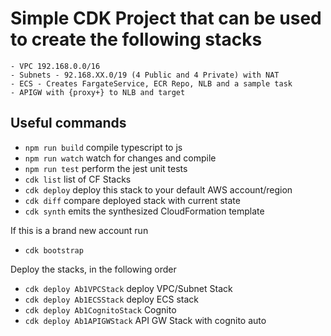 # Simple CDK Project that can be used to create the following stacks
    - VPC 192.168.0.0/16
    - Subnets - 92.168.XX.0/19 (4 Public and 4 Private) with NAT
    - ECS - Creates FargateService, ECR Repo, NLB and a sample task
    - APIGW with {proxy+} to NLB and target

## Useful commands

* `npm run build`   compile typescript to js
* `npm run watch`   watch for changes and compile
* `npm run test`    perform the jest unit tests
* `cdk list`        list of CF Stacks
* `cdk deploy`      deploy this stack to your default AWS account/region
* `cdk diff`        compare deployed stack with current state
* `cdk synth`       emits the synthesized CloudFormation template



If this is a brand new account run
* `cdk bootstrap`

Deploy the stacks, in the following order
* `cdk deploy Ab1VPCStack`      deploy VPC/Subnet Stack
* `cdk deploy Ab1ECSStack`      deploy ECS stack
* `cdk deploy Ab1CognitoStack`  Cognito
* `cdk deploy Ab1APIGWStack`    API GW Stack with cognito auto
